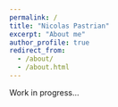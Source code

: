 ```yaml
---
permalink: /
title: "Nicolas Pastrian"
excerpt: "About me"
author_profile: true
redirect_from: 
  - /about/
  - /about.html
---
```


Work in progress...
